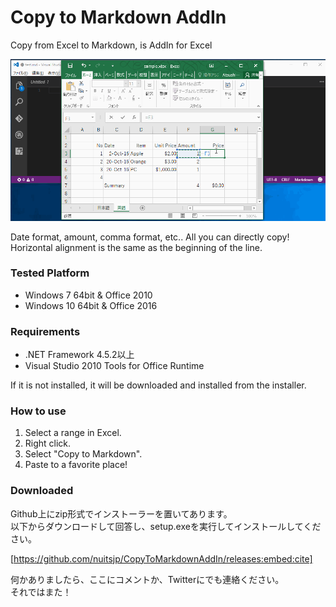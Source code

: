 # Copy to Markdown AddIn

Copy from Excel to Markdown, is AddIn for Excel

![screenshot](docs/images/screenshot.gif)  

Date format, amount, comma format, etc.. All you can directly copy!    
Horizontal alignment is the same as the beginning of the line.  

### Tested Platform  

* Windows 7 64bit & Office 2010  
* Windows 10 64bit & Office 2016


### Requirements  

* .NET Framework 4.5.2以上  
* Visual Studio 2010 Tools for Office Runtime

If it is not installed, it will be downloaded and installed from the installer.  


### How to use  

1. Select a range in Excel. 
2. Right click. 
3. Select "Copy to Markdown". 
4. Paste to a favorite place!

### Downloaded  

Github上にzip形式でインストーラーを置いてあります。  
以下からダウンロードして回答し、setup.exeを実行してインストールしてください。  

[https://github.com/nuitsjp/CopyToMarkdownAddIn/releases:embed:cite]

何かありましたら、ここにコメントか、Twitterにでも連絡ください。  
それではまた！  
